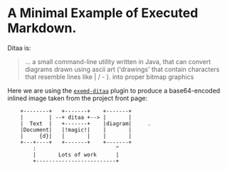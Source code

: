 # A Minimal Example of Executed Markdown.

Ditaa is:

> ... a small command-line utility written in Java, that can convert diagrams drawn using ascii art ('drawings' that contain characters that resemble lines like | / - ). into proper bitmap graphics

Here we are using the [`exemd-ditaa`](https://www.npmjs.org/package/exemd-dot) plugin to produce a base64-encoded inlined image taken from the project front page:

```{ascidia ! }
    +--------+   +-------+    +-------+    
    |        | --+ ditaa +--> |       |    
    |  Text  |   +-------+    |diagram|     .
    |Document|   |!magic!|    |       |    
    |     {d}|   |       |    |       |    
    +---+----+   +-------+    +-------+    
        :                         ^       
        |       Lots of work      |       
        +-------------------------+      
```
